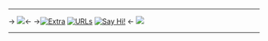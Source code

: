***
-> ![](https://images-ext-2.discordapp.net/external/n-UdlpioV06Qurg73jMqL7euB2nKEXX4uUF17c1X9bE/https/i.ibb.co/qkQwCtt/0-F3-D2-D34-D3-F9-487-D-AF0-A-26-D771-AE14-F5.png)<-
->[![Extra](https://images-ext-1.discordapp.net/external/lIFmZwJ61MBPWW6Rz6BHecjxYfwg14nXj-EzdxhQ1XY/https/i.ibb.co/phyHn8F/95-B0-B343-6-CD6-4-A95-B348-DB511-CC74-A9-E.png)](https://rentry.co/mondomedia)
[![URLs](https://images-ext-1.discordapp.net/external/qb9aSeRHkV3ygZu3FAAdVVvcYC-6qSb3Z3XSfDIF44k/https/i.ibb.co/jyrbFhn/45-E9-D5-E4-ACE6-44-FC-A337-0-D950-D01-F363.png)](https://text.is/nicky)
[![Say Hi!](https://images-ext-2.discordapp.net/external/fohZaVUF4BzhhI0L3zg42UjazCjPJCO-oCAIhqE5upc/https/i.ibb.co/2ny4Pbh/CFADF458-A2-D0-4-AAE-84-C2-A2-BB6100502-C.png)](https://retrospring.net/@jerk) <-
![](https://images-ext-2.discordapp.net/external/xKiI1v-EgZEcZYTSAzIjOs3kOnjyuGugUUU5mIGiUGs/https/i.ibb.co/1J712cN/233-BEBC9-30-D5-49-C4-9033-B14-A0-A81-E755.png)
***